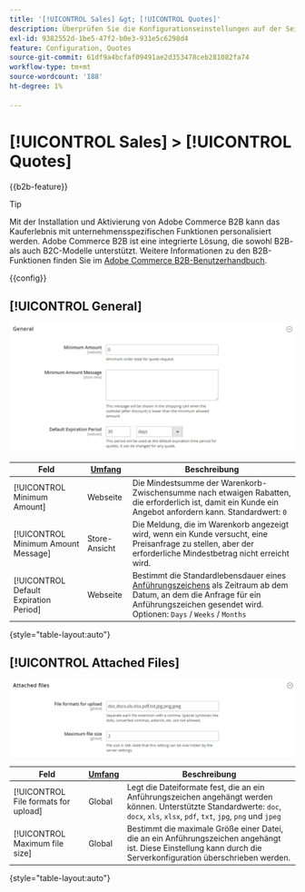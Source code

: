 ```yaml
---
title: '[!UICONTROL Sales] &gt; [!UICONTROL Quotes]'
description: Überprüfen Sie die Konfigurationseinstellungen auf der Seite [!UICONTROL Sales] &gt; [!UICONTROL Quotes] des Commerce-Administrators.
exl-id: 9382552d-1be5-47f2-b0e3-931e5c6298d4
feature: Configuration, Quotes
source-git-commit: 61df9a4bcfaf09491ae2d353478ceb281082fa74
workflow-type: tm+mt
source-wordcount: '188'
ht-degree: 1%

---
```


# [!UICONTROL Sales] > [!UICONTROL Quotes]

{{b2b-feature}}

>[!TIP]
>
>Mit der Installation und Aktivierung von Adobe Commerce B2B kann das Kauferlebnis mit unternehmensspezifischen Funktionen personalisiert werden. Adobe Commerce B2B ist eine integrierte Lösung, die sowohl B2B- als auch B2C-Modelle unterstützt. Weitere Informationen zu den B2B-Funktionen finden Sie im [Adobe Commerce B2B-Benutzerhandbuch](https://experienceleague.adobe.com/docs/commerce-admin/b2b/introduction.html).

{{config}}

<!-- [Quotes](https://docs.magento.com/user-guide/sales/quotes.html) -->

## [!UICONTROL General]

![Allgemein](./assets/quotes-general.png)<!-- zoom -->

| Feld | [Umfang](../../getting-started/websites-stores-views.md#scope-settings) | Beschreibung |
|--- |--- |--- |
| [!UICONTROL Minimum Amount] | Webseite | Die Mindestsumme der Warenkorb-Zwischensumme nach etwaigen Rabatten, die erforderlich ist, damit ein Kunde ein Angebot anfordern kann. Standardwert: `0` |
| [!UICONTROL Minimum Amount Message] | Store-Ansicht | Die Meldung, die im Warenkorb angezeigt wird, wenn ein Kunde versucht, eine Preisanfrage zu stellen, aber der erforderliche Mindestbetrag nicht erreicht wird. |
| [!UICONTROL Default Expiration Period] | Webseite | Bestimmt die Standardlebensdauer eines [Anführungszeichens](../../b2b/quote-price-negotiation.md) als Zeitraum ab dem Datum, an dem die Anfrage für ein Anführungszeichen gesendet wird. Optionen: `Days` / `Weeks` / `Months` |

{style="table-layout:auto"}

## [!UICONTROL Attached Files]

![ Attached Files](./assets/quotes-attached-files.png)<!-- zoom -->

| Feld | [Umfang](../../getting-started/websites-stores-views.md#scope-settings) | Beschreibung |
|--- |--- |--- |
| [!UICONTROL File formats for upload] | Global | Legt die Dateiformate fest, die an ein Anführungszeichen angehängt werden können. Unterstützte Standardwerte: `doc`, `docx`, `xls`, `xlsx`, `pdf`, `txt`, `jpg`, `png` und `jpeg` |
| [!UICONTROL Maximum file size] | Global | Bestimmt die maximale Größe einer Datei, die an ein Anführungszeichen angehängt ist. Diese Einstellung kann durch die Serverkonfiguration überschrieben werden. |

{style="table-layout:auto"}
